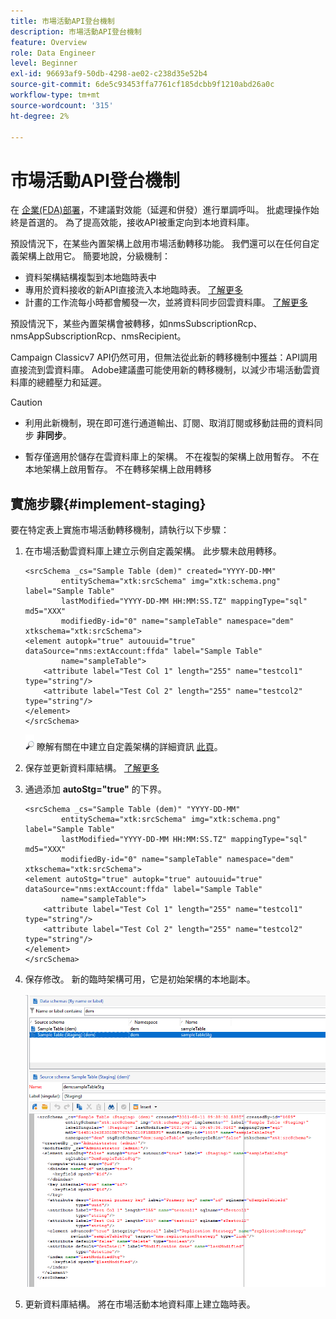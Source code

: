 ```yaml
---
title: 市場活動API登台機制
description: 市場活動API登台機制
feature: Overview
role: Data Engineer
level: Beginner
exl-id: 96693af9-50db-4298-ae02-c238d35e52b4
source-git-commit: 6de5c93453ffa7761cf185dcbb9f1210abd26a0c
workflow-type: tm+mt
source-wordcount: '315'
ht-degree: 2%

---
```


# 市場活動API登台機制

在 [企業(FDA)部署](enterprise-deployment.md)，不建議對效能（延遲和併發）進行單調呼叫。 批處理操作始終是首選的。 為了提高效能，接收API被重定向到本地資料庫。

預設情況下，在某些內置架構上啟用市場活動轉移功能。 我們還可以在任何自定義架構上啟用它。 簡要地說，分級機制：

* 資料架構結構複製到本地臨時表中
* 專用於資料接收的新API直接流入本地臨時表。 [了解更多](new-apis.md)
* 計畫的工作流每小時都會觸發一次，並將資料同步回雲資料庫。 [了解更多](replication.md)

預設情況下，某些內置架構會被轉移，如nmsSubscriptionRcp、nmsAppSubscriptionRcp、nmsRecipient。

Campaign Classicv7 API仍然可用，但無法從此新的轉移機制中獲益：API調用直接流到雲資料庫。 Adobe建議盡可能使用新的轉移機制，以減少市場活動雲資料庫的總體壓力和延遲。

>[!CAUTION]
>
>* 利用此新機制，現在即可進行通道輸出、訂閱、取消訂閱或移動註冊的資料同步 **非同步**。
>
>* 暫存僅適用於儲存在雲資料庫上的架構。 不在複製的架構上啟用暫存。 不在本地架構上啟用暫存。 不在轉移架構上啟用轉移
>


## 實施步驟{#implement-staging}

要在特定表上實施市場活動轉移機制，請執行以下步驟：

1. 在市場活動雲資料庫上建立示例自定義架構。 此步驟未啟用轉移。

   ```
   <srcSchema _cs="Sample Table (dem)" created="YYYY-DD-MM"
           entitySchema="xtk:srcSchema" img="xtk:schema.png" label="Sample Table"
           lastModified="YYYY-DD-MM HH:MM:SS.TZ" mappingType="sql" md5="XXX"
           modifiedBy-id="0" name="sampleTable" namespace="dem" xtkschema="xtk:srcSchema">
   <element autopk="true" autouuid="true" dataSource="nms:extAccount:ffda" label="Sample Table"
           name="sampleTable">
       <attribute label="Test Col 1" length="255" name="testcol1" type="string"/>
       <attribute label="Test Col 2" length="255" name="testcol2" type="string"/>
   </element>
   </srcSchema>
   ```

   ![](../assets/do-not-localize/glass.png) 瞭解有關在中建立自定義架構的詳細資訊 [此頁](../dev/create-schema.md)。

1. 保存並更新資料庫結構。  [了解更多](../dev/update-database-structure.md)

1. 通過添加 **autoStg=&quot;true&quot;** 的下界。

   ```
   <srcSchema _cs="Sample Table (dem)" "YYYY-DD-MM"
           entitySchema="xtk:srcSchema" img="xtk:schema.png" label="Sample Table"
           lastModified="YYYY-DD-MM HH:MM:SS.TZ" mappingType="sql" md5="XXX"
           modifiedBy-id="0" name="sampleTable" namespace="dem" xtkschema="xtk:srcSchema">
   <element autoStg="true" autopk="true" autouuid="true" dataSource="nms:extAccount:ffda" label="Sample Table"
           name="sampleTable">
       <attribute label="Test Col 1" length="255" name="testcol1" type="string"/>
       <attribute label="Test Col 2" length="255" name="testcol2" type="string"/>
   </element>
   </srcSchema>
   ```

1. 保存修改。 新的臨時架構可用，它是初始架構的本地副本。

   ![](assets/staging-mechanism.png)

1. 更新資料庫結構。 將在市場活動本地資料庫上建立臨時表。
